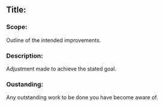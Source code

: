 ## Title: 

### Scope:
Outline of the intended improvements.

### Description:
Adjustment made to achieve the stated goal.

### Oustanding:
Any outstanding work to be done you have become aware of.
